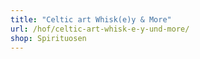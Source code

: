 ```yaml
---
title: "Celtic art Whisk(e)y & More"
url: /hof/celtic-art-whisk-e-y-und-more/
shop: Spirituosen
---
```

